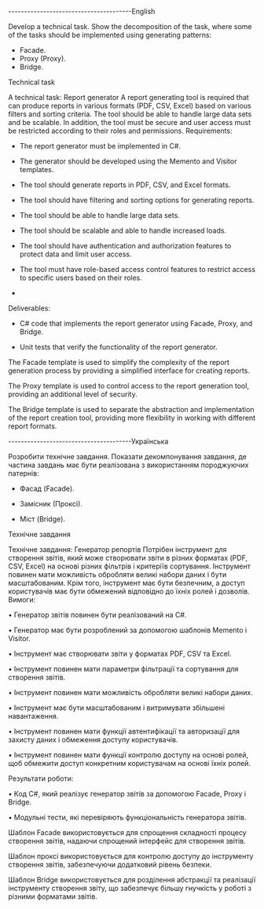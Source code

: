 ---------------------------------------English

Develop a technical task. Show the decomposition of the task, where some of the tasks should be implemented using generating patterns:
- Facade. 
- Proxy (Proxy). 
- Bridge.  

Technical task

A technical task: Report generator
A report generating tool is required that can produce reports in various formats (PDF, CSV, Excel) based on various filters and sorting criteria. The tool should be able to handle large data sets and be scalable. In addition, the tool must be secure and user access must be restricted according to their roles and permissions. 
Requirements:
- The report generator must be implemented in C#.

- The generator should be developed using the Memento and Visitor templates.

- The tool should generate reports in PDF, CSV, and Excel formats.

- The tool should have filtering and sorting options for generating reports.

- The tool should be able to handle large data sets.

- The tool should be scalable and able to handle increased loads.

- The tool should have authentication and authorization features to protect data and limit user access.

- The tool must have role-based access control features to restrict access to specific users based on their roles. 
- 
Deliverables:
- C# code that implements the report generator using Facade, Proxy, and Bridge.

- Unit tests that verify the functionality of the report generator.


The Facade template is used to simplify the complexity of the report generation process by providing a simplified interface for creating reports. 

The Proxy template is used to control access to the report generation tool, providing an additional level of security. 

The Bridge template is used to separate the abstraction and implementation of the report creation tool, providing more flexibility in working with different report formats.

---------------------------------------Українська

Розробити технічне завдання. Показати декомпонування завдання, де частина завдань має бути реалізована з використанням породжуючих патернів:
-	Фасад (Facade). 

-	Замісник (Проксі). 

-	Міст (Bridge).  

Технічне завдання

Технічне завдання: Генератор репортів
Потрібен інструмент для створення звітів, який може створювати звіти в різних форматах (PDF, CSV, Excel) на основі різних фільтрів і критеріїв сортування. Інструмент повинен мати можливість обробляти великі набори даних і бути масштабованим. Крім того, інструмент має бути безпечним, а доступ користувачів має бути обмежений відповідно до їхніх ролей і дозволів. 
Вимоги:

•	Генератор звітів повинен бути реалізований на C#.

•	Генератор має бути розроблений за допомогою шаблонів Memento і Visitor.

•	Інструмент має створювати звіти у форматах PDF, CSV та Excel.

•	Інструмент повинен мати параметри фільтрації та сортування для створення звітів.

•	Інструмент повинен мати можливість обробляти великі набори даних.

•	Інструмент має бути масштабованим і витримувати збільшені навантаження.

•	Інструмент повинен мати функції автентифікації та авторизації для захисту даних і обмеження доступу користувачів.

•	Інструмент повинен мати функції контролю доступу на основі ролей, щоб обмежити доступ конкретним користувачам на основі їхніх ролей. 

Результати роботи:

•	Код C#, який реалізує генератор звітів за допомогою Facade, Proxy і Bridge.

•	Модульні тести, які перевіряють функціональність генератора звітів.


Шаблон Facade використовується для спрощення складності процесу створення звітів, надаючи спрощений інтерфейс для створення звітів. 

Шаблон проксі використовується для контролю доступу до інструменту створення звітів, забезпечуючи додатковий рівень безпеки. 

Шаблон Bridge використовується для розділення абстракції та реалізації інструменту створення звіту, що забезпечує більшу гнучкість у роботі з різними форматами звітів.

